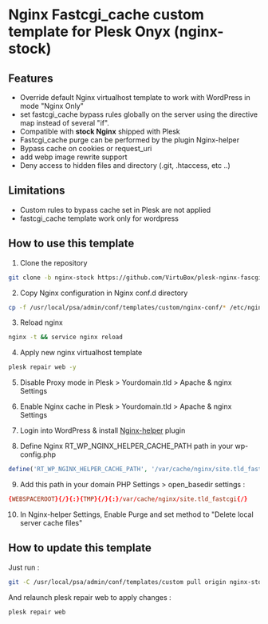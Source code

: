 # Nginx Fastcgi_cache custom template for Plesk Onyx (nginx-stock)

## Features

* Override default Nginx virtualhost template to work with WordPress in mode "Nginx Only"
* set fastcgi_cache bypass rules globally on the server using the directive map instead of several "if".
* Compatible with **stock Nginx** shipped with Plesk
* Fastcgi_cache purge can be performed by the plugin Nginx-helper
* Bypass cache on cookies or request_uri
* add webp image rewrite support
* Deny access to hidden files and directory (.git, .htaccess, etc ..)

## Limitations

* Custom rules to bypass cache set in Plesk are not applied
* fastcgi_cache template work only for wordpress

## How to use this template

1) Clone the repository

```bash
git clone -b nginx-stock https://github.com/VirtuBox/plesk-nginx-fascgi-cache-template.git /usr/local/psa/admin/conf/templates/custom
```

2) Copy Nginx configuration in Nginx conf.d directory

```bash
cp -f /usr/local/psa/admin/conf/templates/custom/nginx-conf/* /etc/nginx/conf.d/
```

3) Reload nginx

```bash
nginx -t && service nginx reload
```

4) Apply new nginx virtualhost template

```bash
plesk repair web -y
```

5) Disable Proxy mode in Plesk > Yourdomain.tld > Apache & nginx Settings

6) Enable Nginx cache in Plesk > Yourdomain.tld > Apache & nginx Settings

7) Login into WordPress & install [Nginx-helper](https://wordpress.org/plugins/nginx-helper/) plugin

8) Define Nginx RT_WP_NGINX_HELPER_CACHE_PATH path in your wp-config.php

```php
define('RT_WP_NGINX_HELPER_CACHE_PATH', '/var/cache/nginx/site.tld_fastcgi');
```

9) Add this path in your domain PHP Settings > open_basedir settings :

```conf
{WEBSPACEROOT}{/}{:}{TMP}{/}{:}/var/cache/nginx/site.tld_fastcgi{/}
```

10) In Nginx-helper Settings, Enable Purge and set method to "Delete local server cache files"

## How to update this template

Just run :

```bash
git -C /usr/local/psa/admin/conf/templates/custom pull origin nginx-stock
```

And relaunch plesk repair web to apply changes :

```bash
plesk repair web
```
